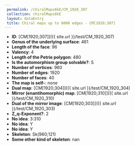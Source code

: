 ```yaml
--- 
 permalink: /chiralMaps6kE/CM_1920_307 
 collection: chiralMaps6kE
 layout: dataEntry
 title: Chiral maps up to 6000 edges - CM[1920;307]
---
```


- **ID**: [CM[1920;307]]({{ site.url }}/test/CM_1920_307)
- **Genus of the underlying surface**: 461
- **Length of the face**: 96
- **Valency**: 4
- **Length of the Petrie polygon**: 480
- **Is the automorphism group solvable?**: S
- **Number of vertices**: 960
- **Number of edges**: 1920
- **Number of faces**: 40
- **The map is self-**: none
- **Dual map**: [CM[1920;304]]({{ site.url }}/test/CM_1920_304)
- **Mirror (enantihomorphic) map**: [CM[1920;310]]({{ site.url }}/test/CM_1920_310)
- **Dual of the mirror image**: [CM[1920;303]]({{ site.url }}/test/CM_1920_303)
- **Z_q-Exponent?**: 2
- **No idea**:  3:310
- **No idea**: Y
- **No idea**: Y
- **Skeleton**: Sk(960;121)
- **Some other kind of skeleton**: nan
